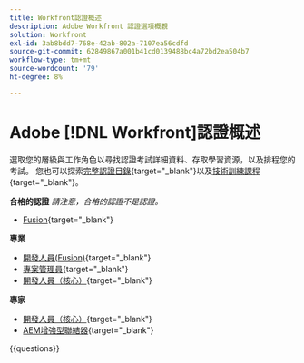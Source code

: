 ```yaml
---
title: Workfront認證概述
description: Adobe Workfront 認證選項概觀
solution: Workfront
exl-id: 3ab8bdd7-768e-42ab-802a-7107ea56cdfd
source-git-commit: 62849867a001b41cd0139488bc4a72bd2ea504b7
workflow-type: tm+mt
source-wordcount: '79'
ht-degree: 8%

---
```


# Adobe [!DNL Workfront]認證概述

選取您的層級與工作角色以尋找認證考試詳細資料、存取學習資源，以及排程您的考試。 您也可以探索[完整認證目錄](https://certification.adobe.com/certifications){target="_blank"}以及[技術訓練課程](https://certification.adobe.com/courses/?/courses){target="_blank"}。

**合格的認證**
_請注意，合格的認證不是認證。_

* [Fusion](https://certification.adobe.com/certification/fusion-qualified-credential){target="_blank"} <!--AD2-E902-->

**專業**

* [開發人員(Fusion)](https://certification.adobe.com/certification/fusion-developer-professional){target="_blank"} <!--AD0-E902-->
* [專案管理員](https://certification.adobe.com/certification/project-manager-professional){target="_blank"} <!--AD0-E903-->
* [開發人員（核心）](https://certification.adobe.com/certification/core-developer-professional){target="_blank"} <!--AD0-E908-->

**專家**

* [開發人員（核心）](https://certification.adobe.com/certification/core-developer-expert){target="_blank"} <!--AD0-E907-->
* [AEM增強型聯結器](https://certification.adobe.com/certification/experience-manager-enhanced-connector-expert){target="_blank"} <!--AD0-E906-->

{{questions}}

